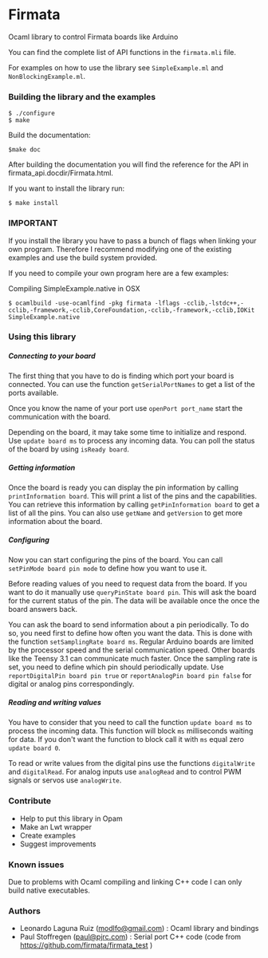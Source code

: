 # Firmata
Ocaml library to control Firmata boards like Arduino

You can find the complete list of API functions in the `firmata.mli` file.

For examples on how to use the library see `SimpleExample.ml` and `NonBlockingExample.ml`.


### Building the library and the examples

```
$ ./configure
$ make
```

Build the documentation:

```
$make doc
```

After building the documentation you will find the reference for the API in firmata_api.docdir/Firmata.html.


If you want to install the library run:

```
$ make install
```

### IMPORTANT

If you install the library you have to pass a bunch of flags when linking your own program. Therefore I recommend modifying one of the existing examples and use the build system provided.

If you need to compile your own program here are a few examples:

Compiling SimpleExample.native in OSX

```
$ ocamlbuild -use-ocamlfind -pkg firmata -lflags -cclib,-lstdc++,-cclib,-framework,-cclib,CoreFoundation,-cclib,-framework,-cclib,IOKit SimpleExample.native
```

### Using this library

##### Connecting to your board

The first thing that you have to do is finding which port your board is connected. You can use the function `getSerialPortNames` to get a list of the ports available.

Once you know the name of your port use `openPort port_name` start the communication with the board.

Depending on the board, it may take some time to initialize and respond. Use `update board ms` to process any incoming data. You can poll the status of the board by using `isReady board`.

##### Getting information

Once the board is ready you can display the pin information by calling `printInformation board`. This will print a list of the pins and the capabilities. You can retrieve this information by calling `getPinInformation board` to get a list of all the pins. You can also use `getName` and `getVersion` to get more information about the board.

##### Configuring 

Now you can start configuring the pins of the board. You can call `setPinMode board pin mode` to define how you want to use it.

Before reading values of you need to request data from the board. If you want to do it manually use `queryPinState board pin`. This will ask the board for the current status of the pin. The data will be available once the once the board answers back.

You can ask the board to send information about a pin periodically. To do so, you need first to define how often you want the data. This is done with the function `setSamplingRate board ms`. Regular Arduino boards are limited by the processor speed and the serial communication speed. Other boards like the Teensy 3.1 can communicate much faster. Once the sampling rate is set, you need to define which pin should periodically update. Use `reportDigitalPin board pin true` or `reportAnalogPin board pin false` for digital or analog pins correspondingly.

##### Reading and writing values

You have to consider that you need to call the function `update board ms` to process the incoming data. This function will block `ms` milliseconds waiting for data. If you don't want the function to block call it with `ms` equal zero `update board 0`.

To read or write values from the digital pins use the functions `digitalWrite` and `digitalRead`. For analog inputs use `analogRead` and to control PWM signals or servos use `analogWrite`.

### Contribute

- Help to put this library in Opam
- Make an Lwt wrapper
- Create examples
- Suggest improvements

### Known issues

Due to problems with Ocaml compiling and linking C++ code I can only build native executables.

### Authors

- Leonardo Laguna Ruiz (modlfo@gmail.com) : Ocaml library and bindings
- Paul Stoffregen (paul@pjrc.com) : Serial port C++ code (code from https://github.com/firmata/firmata_test )

